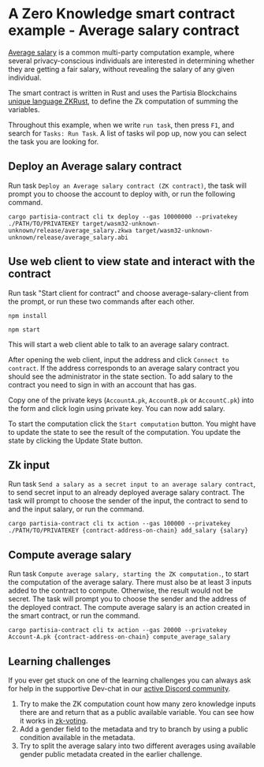 # A Zero Knowledge smart contract example - Average salary contract

[Average salary](https://gitlab.com/partisiablockchain/language/example-contracts/-/tree/main/zk-average-salary?ref_type=heads)
is a common multi-party computation example, where several privacy-conscious
individuals are interested in determining whether they are getting a fair salary, without
revealing the salary of any given individual.

The smart contract is written in Rust and uses the Partisia
Blockchains [unique language ZKRust](https://partisiablockchain.gitlab.io/documentation/smart-contracts/zk-smart-contracts/zk-smart-contracts.html), to define the Zk computation of summing the variables.

Throughout this example, when we write `run task`, then press `F1`, and search for `Tasks: Run Task`.
A list of tasks wil pop up, now you can select the task you are looking for.

## Deploy an Average salary contract

Run task `Deploy an Average salary contract (ZK contract)`, the task will prompt you to choose the
account to deploy with, or run the following command.
```shell
cargo partisia-contract cli tx deploy --gas 10000000 --privatekey ./PATH/TO/PRIVATEKEY target/wasm32-unknown-unknown/release/average_salary.zkwa target/wasm32-unknown-unknown/release/average_salary.abi
```

## Use web client to view state and interact with the contract

Run task "Start client for contract" and choose average-salary-client from the prompt, or run these
two commands after each other.
```shell
npm install
```
```shell
npm start
```

This will start a
web client able to talk to an average salary contract.

After opening the web client, input the address and click `Connect to contract`.
If the address corresponds to an average salary contract you should see the administrator in the state section.
To add salary to the contract you need to sign in with an account that has gas.

Copy one of the private keys (`AccountA.pk`, `AccountB.pk` or `AccountC.pk`) into the form and
click login using private key. You can now add salary.

To start the computation click the `Start computation` button.
You might have to update the state to see the result of the computation. You update the state by clicking the Update
State button.

## Zk input

Run task `Send a salary as a secret input to an average salary contract`, to send secret input to an already deployed
average salary contract. The task will prompt to choose the
sender of the input, the contract to send to and the input salary, or run the command.
```shell
cargo partisia-contract cli tx action --gas 100000 --privatekey ./PATH/TO/PRIVATEKEY {contract-address-on-chain} add_salary {salary}
```

## Compute average salary

Run task `Compute average salary, starting the ZK computation.`, to start the computation of the average salary.
There must also be at least 3 inputs added to the contract to compute. Otherwise, the result would not be secret.
The task will prompt you to choose the sender and the address of the deployed contract. The compute average salary is an
action created in the smart contract, or run the command.
```shell
cargo partisia-contract cli tx action --gas 20000 --privatekey Account-A.pk {contract-address-on-chain} compute_average_salary
```

## Learning challenges

If you ever get stuck on one of the learning challenges you can always ask for help in the supportive Dev-chat in
our [active Discord community](https://partisiablockchain.gitlab.io/documentation/get-support-from-pbc-community.html).

1. Try to make the ZK computation count how many zero knowledge inputs there are and return that as a public available
   variable. You can see how it works
   in [zk-voting](https://gitlab.com/partisiablockchain/language/example-contracts/-/blob/main/zk-voting-simple/src/contract.rs?ref_type=heads).
2. Add a gender field to the metadata and try to branch by using a public condition available in the metadata.
3. Try to split the average salary into two different averages using available gender public metadata created in the
   earlier challenge.